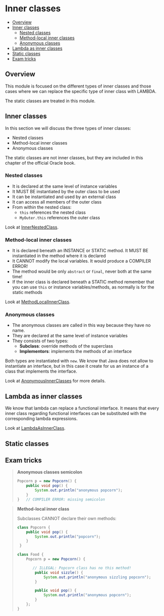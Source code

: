 # Inner classes
+ [Overview](#overview)
+ [Inner classes](#inner-classes)
    - [Nested classes](#nested-classes)
    - [Method-local inner classes](#method-local-inner-classes)
    - [Anonymous classes](#anonymous-classes)
+ [Lambda as inner classes](#lambda-as-inner-classes)
+ [Static classes](#static-classes)
+ [Exam tricks](#exam-tricks)

## Overview
This module is focused on the different types of inner classes and those cases where we can replace
the specific type of inner class with LAMBDA.

The static classes are treated in this module.

## Inner classes
In this section we will discuss the three types of inner classes:
 * Nested classes 
 * Method-local inner classes
 * Anonymous classes
 
The static classes are not inner classes, but they are included in this chapter of the official Oracle book.

### Nested classes
 * It is declared at the same level of instance variables
 * It MUST BE instantiated by the outer class to be used
 * It can be instantiated and used by an external class
 * It can access all members of the outer class
 * From within the nested class:
    * ``this`` references the nested class
    * ``MyOuter.this`` references the outer class

Look at [InnerNestedClass](src/InnerClasses.java).
   
### Method-local inner classes
 * It is declared beneath an INSTANCE or STATIC method. It MUST BE instantiated in the method where it is declared
 * It CANNOT modify the local variables. It would produce a COMPILER ERROR!
 * The method would be only ``abstract`` or ``final``, never both at the same time!
 * If the inner class is declared beneath a STATIC method remember that you can use ``this`` or instance variables/methods, 
   as normally is for the static methods
   
Look at [MethodLocalInnerClass](src/MethodLocalInnerClass.java).

### Anonymous classes
 * The anonymous classes are called in this way because they have no name. 
 * They are declared at the same level of instance variables 
 * They consists of two types:
    * **Subclass**: override methods of the superclass
    * **Implementors**: implements the methods of an interface
    
Both types are instantiated with ``new``. We know that Java does not allow to instantiate an interface, but in this case 
it create for us an instance of a class that implements the interface.

Look at [AnonymousInnerClasses](src/AnonymousInnerClasses.java) for more details.

## Lambda as inner classes
We know that lambda can replace a functional interface. It means that every inner class regarding functional interfaces
can be substituted with the corresponding lambda expressions.

Look at [LambdaAsInnerClass](src/LambdaAsInnerClass.java).

## Static classes


## Exam tricks
> **Anonymous classes semicolon**
>
> ```java
> Popcorn p = new Popcorn() {
>     public void pop() {
>         System.out.println("anonymous popcorn");
>     }
> }   // COMPILER ERROR: missing semicolon
> ```

> **Method-local inner class**
>
> Subclasses CANNOT declare their own methods:
> ```java
> class Popcorn {
>     public void pop() {
>         System.out.println("popcorn");
>     }
>  }
> 
> class Food {
>     Popcorn p = new Popcorn() {
> 
>        // ILLEGAL: Popcorn class has no this method!
>         public void sizzle() {
>             System.out.println("anonymous sizzling popcorn");
>         }
> 
>         public void pop() {
>             System.out.println("anonymous popcorn");
>         }
>     };
> }
> ```